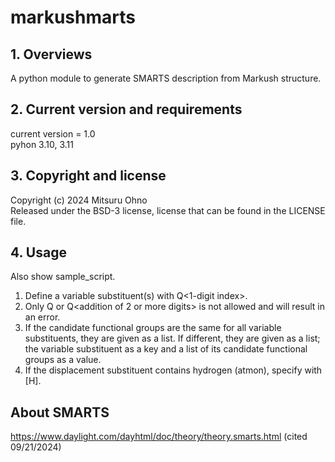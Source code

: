 # markushmarts

## 1. Overviews  
A python module to generate SMARTS description from Markush structure.  

## 2. Current version and requirements
current version = 1.0  
pyhon 3.10, 3.11

## 3. Copyright and license
Copyright (c) 2024 Mitsuru Ohno  
Released under the BSD-3 license, license that can be found in the LICENSE file.  

## 4. Usage    
Also show sample_script.  
1. Define a variable substituent(s) with Q<1-digit index>.
2. Only Q or Q<addition of 2 or more digits> is not allowed and will result in an error.
3. If the candidate functional groups are the same for all variable substituents, they are given as a list. If different, they are given as a list; the variable substituent as a key and a list of its candidate functional groups as a value. 
4. If the displacement substituent contains hydrogen (atmon), specify with [H]. 
  
## About SMARTS  
https://www.daylight.com/dayhtml/doc/theory/theory.smarts.html (cited 09/21/2024)  